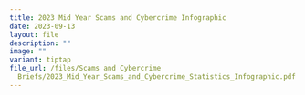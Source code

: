 ```yaml
---
title: 2023 Mid Year Scams and Cybercrime Infographic
date: 2023-09-13
layout: file
description: ""
image: ""
variant: tiptap
file_url: /files/Scams and Cybercrime
  Briefs/2023_Mid_Year_Scams_and_Cybercrime_Statistics_Infographic.pdf
---
```

